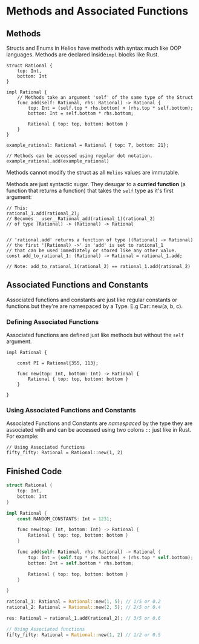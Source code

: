 # Methods and Associated Functions

## Methods

Structs and Enums in Helios have methods with syntax much like OOP languages. Methods are declared inside`impl` blocks like Rust.

```rust, noplaypen
struct Rational {
    top: Int,
    bottom: Int
}

impl Rational {
    // Methods take an argument 'self' of the same type of the Struct
    func add(self: Rational, rhs: Rational) -> Rational {
        top: Int = (self.top * rhs.bottom) + (rhs.top * self.bottom);
        bottom: Int = self.bottom * rhs.bottom;

        Rational { top: top, bottom: bottom }
    }
}

example_rational: Rational = Rational { top: 7, bottom: 21};

// Methods can be accessed using regular dot notation.
example_rational.add(example_rational)
```

Methods cannot modify the struct as all `Helios` values are immutable.

Methods are just syntactic sugar.
They desugar to a **curried function** (a function that returns a function) that takes the `self` type as it's first argument:

```rust, noplaypen
// This:
rational_1.add(rational_2); 
// Becomes __user__Rational_add(rational_1)(rational_2)
// of type (Rational) -> (Rational) -> Rational


// 'rational.add' returns a function of type ((Rational) -> Rational) 
// the first '(Rational) ->' in 'add' is set to rational_1
// that can be used immediately or stored like any other value.
const add_to_rational_1: (Rational) -> Rational = rational_1.add;

// Note: add_to_rational_1(rational_2) == rational_1.add(rational_2)
```

## Associated Functions and Constants

Associated functions and constants are just like regular constants or functions but they're are namespaced by a Type. E.g Car::new(a, b, c).

### Defining Associated Functions

Associated functions are defined just like methods but without the `self` argument.

```rust, playpen
impl Rational {

    const PI = Rational{355, 113};

    func new(top: Int, bottom: Int) -> Rational {
        Rational { top: top, bottom: bottom }
    }

}
```

### Using Associated Functions and Constants

Associated Functions and Constants are *namespaced* by the type they are associated with
and can be accessed using two colons `::` just like in Rust.
For example:

```rust, noplaypen
// Using Associated functions
fifty_fifty: Rational = Rational::new(1, 2)
```

## Finished Code

```rust
struct Rational {
    top: Int,
    bottom: Int
}

impl Rational {
    const RANDOM_CONSTANTS: Int = 1231;

    func new(top: Int, bottom: Int) -> Rational {
        Rational { top: top, bottom: bottom }
    }

    func add(self: Rational, rhs: Rational) -> Rational {
        top: Int = (self.top * rhs.bottom) + (rhs.top * self.bottom);
        bottom: Int = self.bottom * rhs.bottom;

        Rational { top: top, bottom: bottom }
    }

}

rational_1: Rational = Rational::new(1, 5); // 1/5 or 0.2
rational_2: Rational = Rational::new(2, 5); // 2/5 or 0.4

res: Rational = rational_1.add(rational_2); // 3/5 or 0.6

// Using Associated functions
fifty_fifty: Rational = Rational::new(1, 2) // 1/2 or 0.5

```

